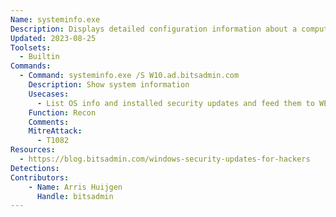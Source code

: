 ```yaml
---
Name: systeminfo.exe
Description: Displays detailed configuration information about a computer and its operating system, including operating system configuration, security information, product ID, and hardware properties
Updated: 2023-08-25
Toolsets:
  - Builtin
Commands:
  - Command: systeminfo.exe /S W10.ad.bitsadmin.com
    Description: Show system information
    Usecases:
      - List OS info and installed security updates and feed them to WES-NG to identify vulnerabilities
    Function: Recon
    Comments:
    MitreAttack:
      - T1082
Resources:
  - https://blog.bitsadmin.com/windows-security-updates-for-hackers
Detections:
Contributors:
    - Name: Arris Huijgen
      Handle: bitsadmin
---
```

